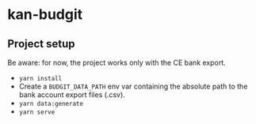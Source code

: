 # kan-budgit

## Project setup

Be aware: for now, the project works only with the CE bank export.

- `yarn install`
- Create a `BUDGIT_DATA_PATH` env var containing the absolute path to the bank account export files (.csv).
- `yarn data:generate`
- `yarn serve`
